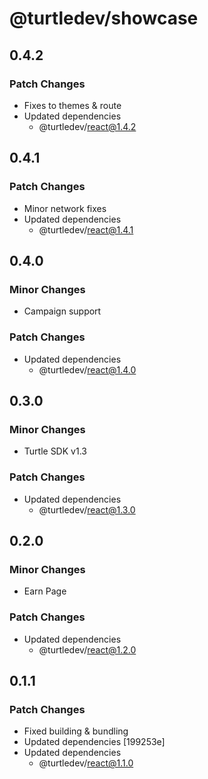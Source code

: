# @turtledev/showcase

## 0.4.2

### Patch Changes

- Fixes to themes & route
- Updated dependencies
  - @turtledev/react@1.4.2

## 0.4.1

### Patch Changes

- Minor network fixes
- Updated dependencies
  - @turtledev/react@1.4.1

## 0.4.0

### Minor Changes

- Campaign support

### Patch Changes

- Updated dependencies
  - @turtledev/react@1.4.0

## 0.3.0

### Minor Changes

- Turtle SDK v1.3

### Patch Changes

- Updated dependencies
  - @turtledev/react@1.3.0

## 0.2.0

### Minor Changes

- Earn Page

### Patch Changes

- Updated dependencies
  - @turtledev/react@1.2.0

## 0.1.1

### Patch Changes

- Fixed building & bundling
- Updated dependencies [199253e]
- Updated dependencies
  - @turtledev/react@1.1.0
